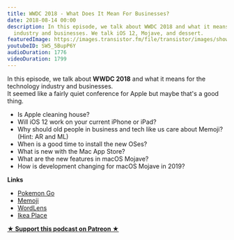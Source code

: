 ```yaml
---
title: WWDC 2018 - What Does It Mean For Businesses?
date: 2018-08-14 00:00
description: In this episode, we talk about WWDC 2018 and what it means for the technology
  industry and businesses. We talk iOS 12, Mojave, and dessert.
featuredImage: https://images.transistor.fm/file/transistor/images/show/122/full_1533929410-artwork.jpg
youtubeID: SW5_5BupP6Y
audioDuration: 1776
videoDuration: 1799
---
```

<p>In this episode, we talk about <strong>WWDC 2018</strong> and what it means for the technology industry and businesses. <br>It seemed like a fairly quiet conference for Apple but maybe that's a good thing. </p><ul>
<li>Is Apple cleaning house?</li>
<li>Will iOS 12 work on your current iPhone or iPad?</li>
<li>Why should old people in business and tech like us care about Memoji? (Hint: AR and ML)</li>
<li>When is a good time to install the new OSes?</li>
<li>What is new with the Mac App Store?</li>
<li>What are the new features in macOS Mojave?</li>
<li>How is development changing for macOS Mojave in 2019?</li>
</ul><p><b>Links</b></p><ul>
<li>
<a href="https://www.pokemon.com/us/">Pokemon Go</a> </li>
<li>
<a href="https://www.apple.com/newsroom/2018/06/apple-previews-ios-12/">Memoji</a> </li>
<li><a href="https://questvisual.com">WordLens</a></li>
<li><a href="https://itunes.apple.com/us/app/ikea-place/id1279244498?mt=8">Ikea Place</a></li>
</ul><p><strong><a rel="payment" title="★ Support this podcast on Patreon ★" href="https://www.patreon.com/empowerappsshow">★ Support this podcast on Patreon ★</a></strong></p>
      
